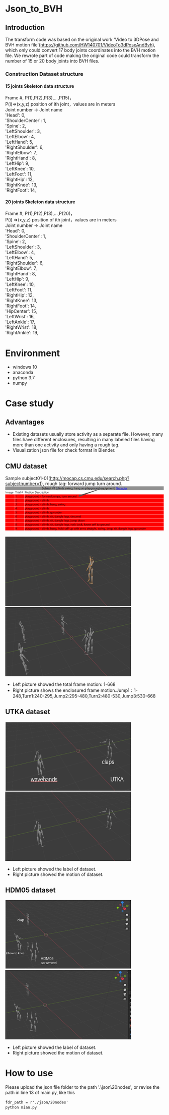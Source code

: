# Json_to_BVH

## Introduction

The transform code was based on the original work 'Video to 3DPose and BVH motion file'(https://github.com/HW140701/VideoTo3dPoseAndBvh), which only could convert 17 body joints coordinates into the BVH motion file.
We rewrote part of code making the original code could transform the number of 15 or 20 body joints into BVH files.

### Construction Dataset structure
#### 15 joints Skeleton data structure           
Frame #, P(1),P(2),P(3),...,P(15)，<br/>
 P(i)=>(x,y,z) position of ith joint，values are in meters <br/>
Joint number -> Joint name <br/>
            'Head': 0,  <br/>
            'ShoulderCenter': 1, <br/>
            'Spine': 2, <br/>
            'LeftShoulder': 3, <br/>
            'LeftElbow': 4, <br/>
            'LeftHand': 5, <br/>
            'RightShoulder': 6, <br/>
            'RightElbow': 7, <br/>
            'RightHand': 8, <br/>
            'LeftHip': 9, <br/>
            'LeftKnee': 10, <br/>
            'LeftFoot': 11, <br/>
            'RightHip': 12, <br/>
            'RightKnee': 13, <br/>
            'RightFoot': 14, <br/>

#### 20 joints Skeleton data structure   
Frame #, P(1),P(2),P(3),...,P(20)，<br/>
 P(i) =>(x,y,z) position of ith joint，values are in meters <br/>
Joint number -> Joint name <br/>
            'Head': 0,  <br/>
            'ShoulderCenter': 1, <br/>
            'Spine': 2, <br/>
            'LeftShoulder': 3, <br/>
            'LeftElbow': 4, <br/>
            'LeftHand': 5, <br/>
            'RightShoulder': 6, <br/>
            'RightElbow': 7, <br/>
            'RightHand': 8, <br/>
            'LeftHip': 9, <br/>
            'LeftKnee': 10, <br/>
            'LeftFoot': 11, <br/>
            'RightHip': 12, <br/>
            'RightKnee': 13, <br/>
            'RightFoot': 14, <br/>
            'HipCenter': 15, <br/>
            'LeftWrist': 16, <br/>
            'LeftAnkle': 17, <br/>
            'RightWrist': 18, <br/>
            'RightAnkle': 19, <br/>
# Environment
* windows 10
* anaconda 
* python 3.7
* numpy
# Case study
## Advantages 
* Existing datasets usually store activity as a separate file. However, many files have different enclosures, resulting in many labeled files having more than one activity and only having a rough tag.
* Visualization json file for check format in Blender.


## CMU dataset 
Sample subject01-01(http://mocap.cs.cmu.edu/search.php?subjectnumber=1), rough tag: forward jump turn around.
<img src="https://github.com/YUANYUAN2222/GIT_json_to_BVH/blob/main/CMU_01_lable.jpg" >  

<img src="https://github.com/YUANYUAN2222/GIT_json_to_BVH/blob/main/CMU.gif" width="400" height="220" >    <img src="https://github.com/YUANYUAN2222/GIT_json_to_BVH/blob/main/CMU_label.gif" width="400" height="220"> <br/>
* Left picture showed the total frame motion: 1-668<br/>
* Right picture shows the enclosured frame motion.Jump1：1-248,Turn1:240-295,Jump2:295-480,Turn2:480-530,Jump3:530-668 <br/>

## UTKA dataset 

<img src="https://github.com/YUANYUAN2222/GIT_json_to_BVH/blob/main/1638434164(1).jpg" width="400" height="220" >    <img src="https://github.com/YUANYUAN2222/GIT_json_to_BVH/blob/main/%E5%9B%BE%E7%89%874.gif" width="400" height="220"><br/>
* Left picture showed the label of dataset. <br/>
* Right picture showed the motion of dataset. <br/>

## HDM05 dataset 
<img src="https://github.com/YUANYUAN2222/GIT_json_to_BVH/blob/main/4.jpg"  width="400" height="220" >    <img src="https://github.com/YUANYUAN2222/GIT_json_to_BVH/blob/main/%E5%9B%BE%E7%89%873.gif" width="400" height="220"><br/>
* Left picture showed the label of dataset. <br/>
* Right picture showed the motion of dataset. <br/>

# How to use

Please upload the json file folder to the path '.\json\20nodes', or revise the path in line 13 of main.py, like this <br/>
```
fdr_path = r'./json/20nodes'
python mian.py 
```







 


